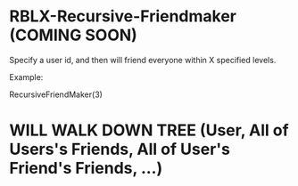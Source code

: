 # RBLX-Recursive-Friendmaker (COMING SOON)
Specify a user id, and then will friend everyone within X specified levels. 

Example:

RecursiveFriendMaker(3)
# WILL WALK DOWN TREE (User, All of Users's Friends, All of User's Friend's Friends, ...)
